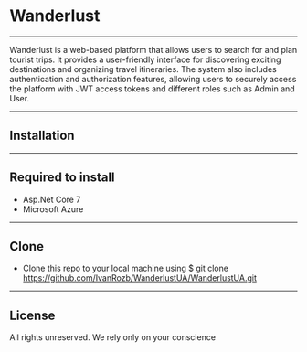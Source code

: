# Wanderlust

---

Wanderlust is a web-based platform that allows users to search for and plan tourist trips. 
It provides a user-friendly interface for discovering exciting destinations and organizing travel itineraries. 
The system also includes authentication and authorization features, 
allowing users to securely access the platform with JWT access tokens and different roles such as Admin and User.

---

## Installation

---

## Required to install

* Asp.Net Core 7
* Microsoft Azure

---

## Clone

* Clone this repo to your local machine using $ git clone https://github.com/IvanRozb/WanderlustUA/WanderlustUA.git

---

## License

All rights unreserved. We rely only on your conscience